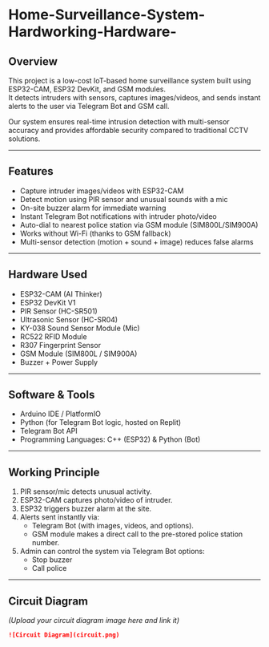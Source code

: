 # Home-Surveillance-System-Hardworking-Hardware-
##  Overview
This project is a low-cost IoT-based home surveillance system built using ESP32-CAM, ESP32 DevKit, and GSM modules.  
It detects intruders with sensors, captures images/videos, and sends instant alerts to the user via Telegram Bot and GSM call.  

Our system ensures real-time intrusion detection with multi-sensor accuracy and provides affordable security compared to traditional CCTV solutions.  

---

##  Features
-  Capture intruder images/videos with ESP32-CAM  
-  Detect motion using PIR sensor and unusual sounds with a mic  
-  On-site buzzer alarm for immediate warning  
-  Instant Telegram Bot notifications with intruder photo/video  
-  Auto-dial to nearest police station via GSM module (SIM800L/SIM900A)  
-  Works without Wi-Fi (thanks to GSM fallback)  
-  Multi-sensor detection (motion + sound + image) reduces false alarms  

---

##  Hardware Used
- ESP32-CAM (AI Thinker)  
- ESP32 DevKit V1  
- PIR Sensor (HC-SR501)  
- Ultrasonic Sensor (HC-SR04)  
- KY-038 Sound Sensor Module (Mic)  
- RC522 RFID Module  
- R307 Fingerprint Sensor  
- GSM Module (SIM800L / SIM900A)  
- Buzzer + Power Supply  

---

##  Software & Tools
- Arduino IDE / PlatformIO  
- Python (for Telegram Bot logic, hosted on Replit)  
- Telegram Bot API  
- Programming Languages: C++ (ESP32) & Python (Bot)  

---

##  Working Principle
1. PIR sensor/mic detects unusual activity.  
2. ESP32-CAM captures photo/video of intruder.  
3. ESP32 triggers buzzer alarm at the site.  
4. Alerts sent instantly via:  
   -  Telegram Bot (with images, videos, and options).  
   -  GSM module makes a direct call to the pre-stored police station number.  
5. Admin can control the system via Telegram Bot options:  
   - Stop buzzer  
   - Call police  

---

##  Circuit Diagram
*(Upload your circuit diagram image here and link it)*  
```markdown
![Circuit Diagram](circuit.png)
